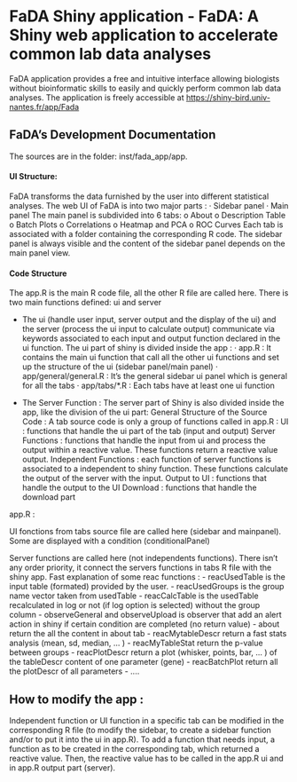 # FaDA Shiny application - FaDA: A Shiny web application to accelerate common lab data analyses

FaDA application provides a free and intuitive interface allowing biologists without bioinformatic skills to easily and quickly perform common lab data analyses.
The application is freely accessible at https://shiny-bird.univ-nantes.fr/app/Fada


##  FaDA’s Development Documentation
The sources are in the folder: inst/fada_app/app.

#### UI Structure:
FaDA transforms the data furnished by the user into different statistical analyses.
The web UI of FaDA is into two major parts :
·	Sidebar panel
·	Main panel
The main panel is subdivided into 6 tabs:
o	About
o	Description Table
o	Batch Plots
o	Correlations
o	Heatmap and PCA
o	ROC Curves
	Each tab is associated with a folder containing the corresponding R code.
The sidebar panel is always visible and the content of the sidebar panel depends on the main panel view.

#### Code Structure
The app.R is the main R code file, all the other R file are called here.
There is two main functions defined: ui and server
- The ui (handle user input, server output and the display of the ui) and the server (process the ui input to calculate output) communicate via keywords associated to each input and output function declared in the ui function.
The ui part of shiny is divided inside the app :
·	app.R : It contains the main ui function that call all the other ui functions and set up the structure of the ui (sidebar panel/main panel)
·	app/general/general.R : It’s the general sidebar ui panel which is general for all the tabs
·	app/tabs/*.R : Each tabs have at least one ui function

- The Server Function :
The server part of Shiny is also divided inside the app, like the division of the ui part:
General Structure of the Source Code :
A tab source code is only a group of functions called in app.R :
	UI : functions that handle the ui part of the tab (input and output)
	Server Functions : functions that handle the input from ui and process the output within a reactive value. These functions return a reactive value output.
	Independent Functions : each function of server functions is associated to a independent to shiny function. These functions calculate the output of the server with the input.
	Output to UI : functions that handle the output to the UI
	Download : functions that handle the download part

app.R :
 
UI fonctions from tabs source file are called here (sidebar and mainpanel).
Some are displayed with a condition (conditionalPanel)

 
Server functions are called here (not independents functions). There isn’t any order priority, it connect the servers functions in tabs R file with the shiny app.
Fast explanation of some reac functions :
	- reacUsedTable is the input table (formated) provided by the user.
	- reacUsedGroups is the group name vector taken from usedTable
	- reacCalcTable is the usedTable recalculated in log or not (if log option is selected) without the group column
	- observeGeneral and observeUpload is observer that add an alert action in shiny if certain condition are completed (no return value)
	- about return the all the content in about tab
	- reacMytableDescr return a fast stats analysis (mean, sd, median, ... )
	- reacMyTableStat return the p-value between groups
	- reacPlotDescr return a plot (whisker, points, bar, ... ) of the tableDescr content of one parameter (gene)
	- reacBatchPlot return all the plotDescr of all parameters
 	- ....
  
## How to modify the app :
Independent function or UI function in a specific tab can be modified in the  corresponding R file (to modify the sidebar, to create a sidebar function and/or to put it into the ui in app.R).
To add a function that needs input, a function as to be created in the corresponding tab, which returned a reactive value. Then, the reactive value has to be called in the app.R ui and in app.R output part (server). 

